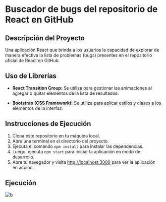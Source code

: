 # Buscador de bugs del repositorio de React en GitHub

## Descripción del Proyecto
Una aplicación React que brinda a los usuarios la capacidad de explorar de manera efectiva la lista de problemas (bugs) presentes en el repositorio oficial de React en GitHub.

## Uso de Librerías
- **React Transition Group:** 
Se utiliza para gestionar las animaciones al agregar o quitar elementos de la lista de resultados.

- **Bootstrap (CSS Framework):** 
Se utiliza para aplicar estilos y clases a los elementos de la interfaz.

## Instrucciones de Ejecución
1. Clona este repositorio en tu máquina local.
2. Abre una terminal en el directorio del proyecto.
3. Ejecuta el comando `npm install` para instalar las dependencias.
4. Luego, ejecuta `npm start` para iniciar la aplicación en modo de desarrollo.
5. Abre tu navegador y visita [http://localhost:3000](http://localhost:3000) para ver la aplicación en acción.

## Ejecución
![b](https://github.com/AzaelHernandez/Buscador_bugs/assets/63800627/4c86f9b8-0eb6-4e52-a72e-279a6b85ec25)
